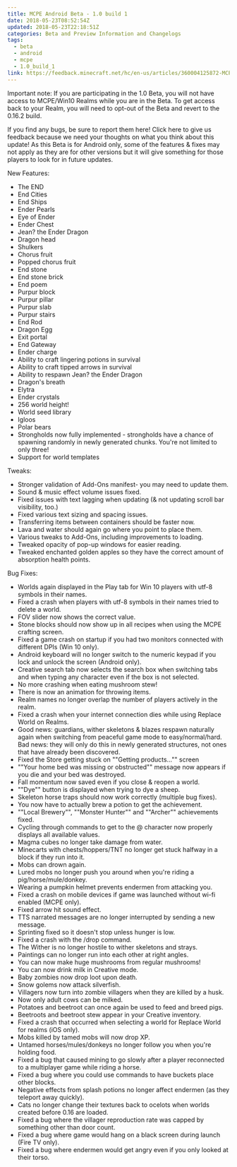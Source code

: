 ```yaml
---
title: MCPE Android Beta - 1.0 build 1
date: 2018-05-23T08:52:54Z
updated: 2018-05-23T22:18:51Z
categories: Beta and Preview Information and Changelogs
tags:
  - beta
  - android
  - mcpe
  - 1.0_build_1
link: https://feedback.minecraft.net/hc/en-us/articles/360004125872-MCPE-Android-Beta-1-0-build-1
---
```


Important note: If you are participating in the 1.0 Beta, you will not have access to MCPE/Win10 Realms while you are in the Beta. To get access back to your Realm, you will need to opt-out of the Beta and revert to the 0.16.2 build.

If you find any bugs, be sure to report them here! Click here to give us feedback because we need your thoughts on what you think about this update! As this Beta is for Android only, some of the features & fixes may not apply as they are for other versions but it will give something for those players to look for in future updates.

New Features:

- The END
- End Cities
- End Ships
- Ender Pearls
- Eye of Ender
- Ender Chest
- Jean? the Ender Dragon
- Dragon head
- Shulkers
- Chorus fruit
- Popped chorus fruit
- End stone
- End stone brick
- End poem
- Purpur block
- Purpur pillar
- Purpur slab
- Purpur stairs
- End Rod
- Dragon Egg
- Exit portal
- End Gateway
- Ender charge
- Ability to craft lingering potions in survival
- Ability to craft tipped arrows in survival
- Ability to respawn Jean? the Ender Dragon
- Dragon's breath
- Elytra
- Ender crystals
- 256 world height!
- World seed library
- Igloos
- Polar bears
- Strongholds now fully implemented - strongholds have a chance of spawning randomly in newly generated chunks. You're not limited to only three!
- Support for world templates

Tweaks:

- Stronger validation of Add-Ons manifest- you may need to update them.
- Sound & music effect volume issues fixed.
- Fixed issues with text lagging when updating (& not updating scroll bar visibility, too.)
- Fixed various text sizing and spacing issues.
- Transferring items between containers should be faster now.
- Lava and water should again go where you point to place them.
- Various tweaks to Add-Ons, including improvements to loading.
- Tweaked opacity of pop-up windows for easier reading.
- Tweaked enchanted golden apples so they have the correct amount of absorption health points.

Bug Fixes:

- Worlds again displayed in the Play tab for Win 10 players with utf-8 symbols in their names.
- Fixed a crash when players with utf-8 symbols in their names tried to delete a world.
- FOV slider now shows the correct value.
- Stone blocks should now show up in all recipes when using the MCPE crafting screen.
- Fixed a game crash on startup if you had two monitors connected with different DPIs (Win 10 only).
- Android keyboard will no longer switch to the numeric keypad if you lock and unlock the screen (Android only).
- Creative search tab now selects the search box when switching tabs and when typing any character even if the box is not selected.
- No more crashing when eating mushroom stew!
- There is now an animation for throwing items.
- Realm names no longer overlap the number of players actively in the realm.
- Fixed a crash when your internet connection dies while using Replace World on Realms.
- Good news: guardians, wither skeletons & blazes respawn naturally again when switching from peaceful game mode to easy/normal/hard. Bad news: they will only do this in newly generated structures, not ones that have already been discovered.
- Fixed the Store getting stuck on ""Getting products…"" screen
- ""Your home bed was missing or obstructed"" message now appears if you die and your bed was destroyed.
- Fall momentum now saved even if you close & reopen a world.
- ""Dye"" button is displayed when trying to dye a sheep.
- Skeleton horse traps should now work correctly (multiple bug fixes).
- You now have to actually brew a potion to get the achievement.
- ""Local Brewery"", ""Monster Hunter"" and ""Archer"" achievements fixed.
- Cycling through commands to get to the @ character now properly displays all available values.
- Magma cubes no longer take damage from water.
- Minecarts with chests/hoppers/TNT no longer get stuck halfway in a block if they run into it.
- Mobs can drown again.
- Lured mobs no longer push you around when you're riding a pig/horse/mule/donkey.
- Wearing a pumpkin helmet prevents endermen from attacking you.
- Fixed a crash on mobile devices if game was launched without wi-fi enabled (MCPE only).
- Fixed arrow hit sound effect.
- TTS narrated messages are no longer interrupted by sending a new message.
- Sprinting fixed so it doesn't stop unless hunger is low.
- Fixed a crash with the /drop command.
- The Wither is no longer hostile to wither skeletons and strays.
- Paintings can no longer run into each other at right angles.
- You can now make huge mushrooms from regular mushrooms!
- You can now drink milk in Creative mode.
- Baby zombies now drop loot upon death.
- Snow golems now attack silverfish.
- Villagers now turn into zombie villagers when they are killed by a husk.
- Now only adult cows can be milked.
- Potatoes and beetroot can once again be used to feed and breed pigs.
- Beetroots and beetroot stew appear in your Creative inventory.
- Fixed a crash that occurred when selecting a world for Replace World for realms (iOS only).
- Mobs killed by tamed mobs will now drop XP.
- Untamed horses/mules/donkeys no longer follow you when you're holding food.
- Fixed a bug that caused mining to go slowly after a player reconnected to a multiplayer game while riding a horse.
- Fixed a bug where you could use commands to have buckets place other blocks.
- Negative effects from splash potions no longer affect endermen (as they teleport away quickly).
- Cats no longer change their textures back to ocelots when worlds created before 0.16 are loaded.
- Fixed a bug where the villager reproduction rate was capped by something other than door count.
- Fixed a bug where game would hang on a black screen during launch (Fire TV only).
- Fixed a bug where endermen would get angry even if you only looked at their torso.

<div>

 

</div>
